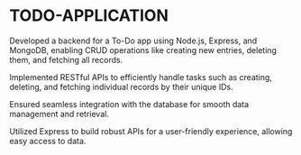 # TODO-APPLICATION

Developed a backend for a To-Do app using Node.js, Express, and MongoDB, enabling CRUD operations like creating new entries, deleting them, and fetching all records.

Implemented RESTful APIs to efficiently handle tasks such as creating, deleting, and fetching individual records by their unique IDs.

Ensured seamless integration with the database for smooth data management and retrieval.

Utilized Express to build robust APIs for a user-friendly experience, allowing easy access to data.
